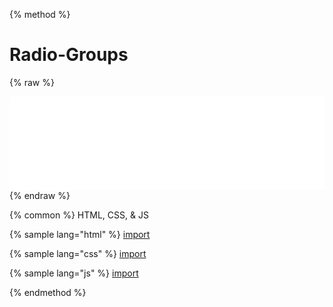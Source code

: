 
{% method %}
# Radio-Groups
{% raw %}

<script>
  function resizeIframe(obj) {
    obj.style.height = obj.contentWindow.document.body.scrollHeight + 'px';
  }
</script>

<iframe src="../source/radio-groups.html" frameborder="0" scrolling="no" onload="resizeIframe(this)" width="100%"></iframe>
{% endraw %}

{% common %}
HTML, CSS, & JS

{% sample lang="html" %}
[import](../source/radio-groups.html)


{% sample lang="css" %}
[import](../source/css/radio-groups.css)


{% sample lang="js" %}
[import](../source/js/radio-groups.js)


{% endmethod %}
